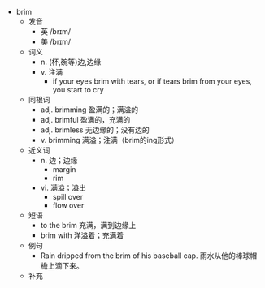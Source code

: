 - brim
  - 发音
    - 英 /brɪm/
    - 美 /brɪm/
  - 词义
    - n. (杯,碗等)边,边缘
    - v. 注满
      - if your eyes brim with tears, or if tears brim from your eyes, you start to cry
  - 同根词
    - adj. brimming 盈满的；满溢的
    - adj. brimful 盈满的，充满的
    - adj. brimless 无边缘的；没有边的
    - v. brimming 满溢；注满（brim的ing形式）
  - 近义词
    - n. 边；边缘
      - margin
      - rim
    - vi. 满溢；溢出
      - spill over
      - flow over
  - 短语
    - to the brim 充满，满到边缘上
    - brim with 洋溢着；充满着
  - 例句
    - Rain dripped from the brim of his baseball cap. 雨水从他的棒球帽檐上滴下来。
  - 补充